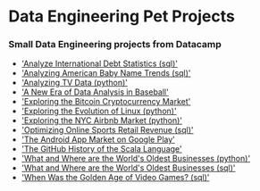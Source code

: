 # Data Engineering Pet Projects
### Small Data Engineering projects from Datacamp

- ['Analyze International Debt Statistics (sql)'](/Analyze%20International%20Debt%20Statistics%20(sql)/notebook.ipynb)
- ['Analyzing American Baby Name Trends (sql)'](/Analyzing%20American%20Baby%20Name%20Trends%20(sql)/notebook.ipynb)
- ['Analyzing TV Data (python)'](/Analyzing%20TV%20Data%20(python)/notebook.ipynb)
- ['A New Era of Data Analysis in Baseball'](/A%20New%20Era%20of%20Data%20Analysis%20in%20Baseball/notebook.ipynb)
- ['Exploring the Bitcoin Cryptocurrency Market'](/Exploring%20the%20Bitcoin%20Cryptocurrency%20Market/notebook.ipynb)
- ['Exploring the Evolution of Linux (python)'](/Exploring%20the%20Evolution%20of%20Linux%20(python)/notebook.ipynb)
- ['Exploring the NYC Airbnb Market (python)'](/Exploring%20the%20NYC%20Airbnb%20Market%20(python)/notebook.ipynb)
- ['Optimizing Online Sports Retail Revenue (sql)'](/Optimizing%20Online%20Sports%20Retail%20Revenue%20(sql)/notebook.ipynb)
- ['The Android App Market on Google Play'](/The%20Android%20App%20Market%20on%20Google%20Play/notebook.ipynb)
- ['The GitHub History of the Scala Language'](/The%20GitHub%20History%20of%20the%20Scala%20Language/notebook.ipynb)
- ['What and Where are the World\'s Oldest Businesses (python)'](/What%20and%20Where%20are%20the%20World's%20Oldest%20Businesses%20(python)/notebook.ipynb)
- ['What and Where are the World\'s Oldest Businesses (sql)'](/What%20and%20Where%20are%20the%20World's%20Oldest%20Businesses%20(sql)/notebook.ipynb)
- ['When Was the Golden Age of Video Games? (sql)'](/When%20Was%20the%20Golden%20Age%20of%20Video%20Games%3F%20(sql)/notebook.ipynb)
